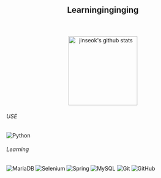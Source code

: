 <header>
  <h2 align='center'>Learninginginging</h2>
</header>
<body>
  <div align="center">
  <a href="https://github.com/imysh578"><img align="center" style="height:180px" src="https://github-readme-stats.vercel.app/api?username=jinseok-in&show_icons=true&include_all_commits=true&theme=nord&hide_border=true" alt="jinseok's github stats" /></a>


  </div>
  <div>
    <h6>USE</h6>
    <img alt="Python" src ="https://img.shields.io/badge/Python-3776AB.svg?&style=flat-square&logo=Python&logoColor=white"/>
    <h6>Learning</h6>
    <img alt="MariaDB" src ="https://img.shields.io/badge/mariadb-003545.svg?&style=flat-square&logo=MariaDB&logoColor=white"/>
    <img alt="Selenium" src ="https://img.shields.io/badge/Selenium-43B02A.svg?&style=flat-square&logo=Selenium&logoColor=white"/>
    <img alt="Spring" src ="https://img.shields.io/badge/Spring-6DB33F.svg?&style=flat-square&logo=Spring&logoColor=white"/>
    <img alt="MySQL" src ="https://img.shields.io/badge/MySQL-4479A1.svg?&style=flat-square&logo=MySQL&logoColor=white"/>
    <img alt="Git" src ="https://img.shields.io/badge/Git-F05032.svg?&style=flat-square&logo=Git&logoColor=white"/>
    <img alt="GitHub" src ="https://img.shields.io/badge/GitHub-181717.svg?&style=flat-square&logo=GitHub&logoColor=white"/>
  </div>
</body>
<!--
**jinseok-in/jinseok-in** is a ✨ _special_ ✨ repository because its `README.md` (this file) appears on your GitHub profile.
**[![Anurag's GitHub stats](https://github-readme-stats.vercel.app/api?username=hyeinisfree&hide_title=true&show_icons=true&include_all_commits=true&disable_animations=true&theme=vue)](https://github.com/anuraghazra/github-readme-stats)
Here are some ideas to get you started:

- 🔭 I’m currently working on ...
- 🌱 I’m currently learning ...
- 👯 I’m looking to collaborate on ...
- 🤔 I’m looking for help with ...
- 💬 Ask me about ...
- 📫 How to reach me: ...
- 😄 Pronouns: ...
- ⚡ Fun fact: ...
-->


